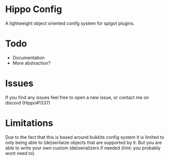 # Hippo Config
A lightweight object oriented conifg system for spigot plugins.

# Todo
- Documentation
- More abstraction?

# Issues
If you find any issues feel free to open a new issue, or contact me on discord (Hippo#1337)

# Limitations
Due to the fact that this is based around bukkits config system it is limited to only being able to (de)serilaize objects that are supported by it. But you are able to write your own custom (de)serializers if needed (hint: you probably wont need to).